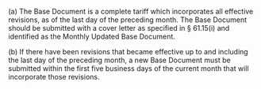 (a) The Base Document is a complete tariff which incorporates all effective revisions, as of the last day of the preceding month. The Base Document should be submitted with a cover letter as specified in § 61.15(i) and identified as the Monthly Updated Base Document.
                                    

(b) If there have been revisions that became effective up to and including the last day of the preceding month, a new Base Document must be submitted within the first five business days of the current month that will incorporate those revisions.

